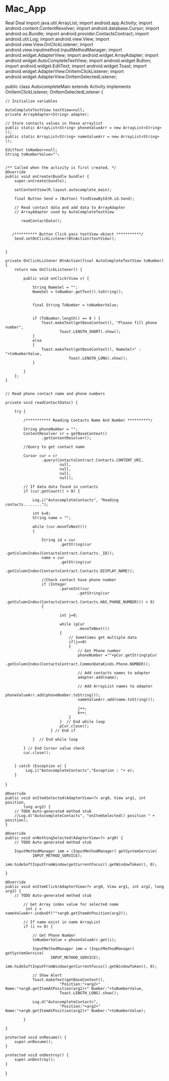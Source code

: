 Mac_App
=======

Real Deal import java.util.ArrayList;
import android.app.Activity;
import android.content.ContentResolver;
import android.database.Cursor;
import android.os.Bundle;
import android.provider.ContactsContract;
import android.util.Log;
import android.view.View;
import android.view.View.OnClickListener;
import android.view.inputmethod.InputMethodManager;
import android.widget.AdapterView;
import android.widget.ArrayAdapter;
import android.widget.AutoCompleteTextView;
import android.widget.Button;
import android.widget.EditText;
import android.widget.Toast;
import android.widget.AdapterView.OnItemClickListener;
import android.widget.AdapterView.OnItemSelectedListener;
 
public class AutocompleteMain extends Activity implements  OnItemClickListener, OnItemSelectedListener  {
  
    // Initialize variables
      
    AutoCompleteTextView textView=null;
    private ArrayAdapter<String> adapter;
     
    // Store contacts values in these arraylist
    public static ArrayList<String> phoneValueArr = new ArrayList<String>();
    public static ArrayList<String> nameValueArr = new ArrayList<String>();
     
    EditText toNumber=null;
    String toNumberValue="";
     
     
    /** Called when the activity is first created. */
    @Override
    public void onCreate(Bundle bundle) {
        super.onCreate(bundle);
         
        setContentView(R.layout.autocomplete_main);
         
        final Button Send = (Button) findViewById(R.id.Send);
         
        // Read contact data and add data to ArrayAdapter
        // ArrayAdapter used by AutoCompleteTextView
             
           readContactData();
                 
             
       /********** Button Click pass textView object ***********/
        Send.setOnClickListener(BtnAction(textView));
         
         
    }
 
    private OnClickListener BtnAction(final AutoCompleteTextView toNumber) {
        return new OnClickListener() {
             
            public void onClick(View v) {
                 
                String NameSel = "";
                NameSel = toNumber.getText().toString();
                 
                 
                final String ToNumber = toNumberValue;
                 
                 
                if (ToNumber.length() == 0 ) {
                    Toast.makeText(getBaseContext(), "Please fill phone number",
                            Toast.LENGTH_SHORT).show();
                }
                else
                {
                    Toast.makeText(getBaseContext(), NameSel+" : "+toNumberValue,
                                Toast.LENGTH_LONG).show();
                }
                 
            }
        };
    }   
     
     
    // Read phone contact name and phone numbers 
     
    private void readContactData() {
         
        try {
             
            /*********** Reading Contacts Name And Number **********/
             
            String phoneNumber = "";
            ContentResolver cr = getBaseContext()
                    .getContentResolver();
             
            //Query to get contact name
             
            Cursor cur = cr
                    .query(ContactsContract.Contacts.CONTENT_URI,
                            null,
                            null,
                            null,
                            null);
             
            // If data data found in contacts 
            if (cur.getCount() > 0) {
                 
                Log.i("AutocompleteContacts", "Reading   contacts........");
                 
                int k=0;
                String name = "";
                 
                while (cur.moveToNext()) 
                {
                     
                    String id = cur
                            .getString(cur
                                    .getColumnIndex(ContactsContract.Contacts._ID));
                    name = cur
                            .getString(cur
                                    .getColumnIndex(ContactsContract.Contacts.DISPLAY_NAME));
                     
                    //Check contact have phone number
                    if (Integer
                            .parseInt(cur
                                    .getString(cur
                                        .getColumnIndex(ContactsContract.Contacts.HAS_PHONE_NUMBER))) > 0) 
                    {
                
                            int j=0;
                             
                            while (pCur
                                    .moveToNext()) 
                            {
                                // Sometimes get multiple data 
                                if(j==0)
                                {
                                    // Get Phone number
                                    phoneNumber =""+pCur.getString(pCur
                                                .getColumnIndex(ContactsContract.CommonDataKinds.Phone.NUMBER));
                                     
                                    // Add contacts names to adapter
                                    adapter.add(name);
                                     
                                    // Add ArrayList names to adapter
                                    phoneValueArr.add(phoneNumber.toString());
                                    nameValueArr.add(name.toString());
                                     
                                    j++;
                                    k++;
                                }
                            }  // End while loop
                            pCur.close();
                        } // End if
                     
                }  // End while loop
 
            } // End Cursor value check
            cur.close();
                     
          
        } catch (Exception e) {
             Log.i("AutocompleteContacts","Exception : "+ e);
        }
                     
     
   }
 
    @Override
    public void onItemSelected(AdapterView<?> arg0, View arg1, int position,
            long arg3) {
        // TODO Auto-generated method stub
        //Log.d("AutocompleteContacts", "onItemSelected() position " + position);
    }
 
    @Override
    public void onNothingSelected(AdapterView<?> arg0) {
        // TODO Auto-generated method stub
         
        InputMethodManager imm = (InputMethodManager) getSystemService(
                INPUT_METHOD_SERVICE);
            imm.hideSoftInputFromWindow(getCurrentFocus().getWindowToken(), 0);
 
    }
 
    @Override
    public void onItemClick(AdapterView<?> arg0, View arg1, int arg2, long arg3) {
        // TODO Auto-generated method stub
         
            // Get Array index value for selected name
             int i = nameValueArr.indexOf(""+arg0.getItemAtPosition(arg2));
            
            // If name exist in name ArrayList
            if (i >= 0) {
                 
                // Get Phone Number
                toNumberValue = phoneValueArr.get(i);
                 
                InputMethodManager imm = (InputMethodManager) getSystemService(
                        INPUT_METHOD_SERVICE);
                    imm.hideSoftInputFromWindow(getCurrentFocus().getWindowToken(), 0);
 
                // Show Alert       
                Toast.makeText(getBaseContext(), 
                            "Position:"+arg2+" Name:"+arg0.getItemAtPosition(arg2)+" Number:"+toNumberValue,
                            Toast.LENGTH_LONG).show();
                 
                Log.d("AutocompleteContacts", 
                            "Position:"+arg2+" Name:"+arg0.getItemAtPosition(arg2)+" Number:"+toNumberValue);
                 
            }
         
    }
     
    protected void onResume() {
        super.onResume();
    }
  
    protected void onDestroy() {
        super.onDestroy();
    }
     
}

